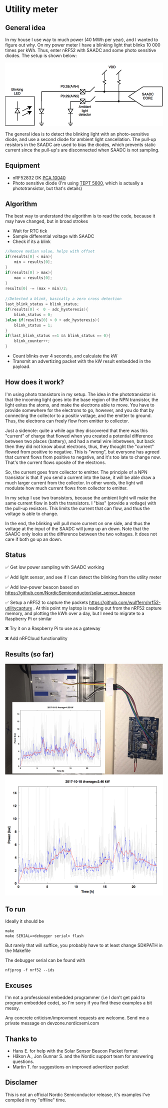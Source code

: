 
# Utility meter

## General idea
In my house I use way to much power (40 MWh per year), and I
wanted to figure out why. On my power meter I have a blinking light that blinks 10 000 times per
kWh. Thus, enter nRF52 with SAADC and some photo
sensitive diodes. The setup is shown below:

![Setup](/graphics/utilitymeter.png)

The general idea is to detect the blinking light with an
photo-sensitive diode, and use a second diode for ambient light
cancellation. The pull-up resistors in the SAADC are used to bias the
diodes, which prevents static current since the pull-up's are
disconnected when SAADC is not sampling.

## Equipment
- nRF52832 DK [PCA 10040](http://www.nordicsemi.com/eng/Products/Bluetooth-low-energy/nRF52-DK)
- Photo sensitive diode (I'm using
  [TEPT 5600](https://www.elfadistrelec.no/no/sensor-for-omgivelseslys-570-nm-25-140-ua-vishay-tept-5600/p/17522425?channel=b2b&price_afd=4.69&gclid=CjwKCAjwssvPBRBBEiwASFoVd6O3ZSBKCkvYCGIcLTu5Lv50wTM1IL8qSL6yn2cJLDt1JOD39pFJgxoCI1gQAvD_BwE&gclsrc=aw.ds),
  which is actually a phototransistor, but that's details)

## Algorithm
The best way to understand the algorithm is to read the code, because
it may have changed, but in broad strokes

- Wait for RTC tick
- Sample differential voltage with SAADC
- Check if its a blink
```c
//Remove median value, helps with offset
if(results[0] < min){
    min = results[0];
}
if(results[0] > max){
    max = results[0];
}
results[0] -= (max + min)/2;

//Detected a blink, basically a zero cross detection
last_blink_status = blink_status;
if(results[0] <  0 - adc_hysteresis){
    blink_status = 0;
}else if(results[0] > 0 + adc_hysteresis){
	blink_status = 1;
}
if(last_blink_status ==1 && blink_status == 0){
	blink_counter++;
}
```
- Count blinks over 4 seconds, and calculate the kW
- Transmit an advertizing packet with the kW result embedded in the payload.

## How does it work?
I'm using photo transistors in my setup. The idea in the phototransistor is that the incoming light goes into the base region of the NPN transistor, the light exites the atoms, and make the electrons able to move. You have to provide somewhere for the electrons to go, however, and you do that by connecting the collector to a positiv votlage, and the emitter to ground. Thus, the electrons can freely flow from emitter to collector.

Just a sidenote: quite a while ago they discovered that there was this "current" of charge that flowed when you created a potential difference between two places (battery), and had a metal wire inbetween, but back then they did not know about electrons, thus, they thought the "current" flowed from positive to negative. This is "wrong", but everyone has agreed that current flows from positive to negative, and it's too late to change now. That's the current flows oposite of the electrons.

So, the current goes from collector to emitter. The  principle of a NPN transistor is that if you send a current into the base, it will be able draw a much larger current from the collector. In other words, the light will modulate how much current flows from collector to emitter.

In my setup I use two transistors, because the ambient light will make the same current flow in both the transistors. I "bias" (provide a votlage) with the pull-up resistors. This limits the current that can flow, and thus the voltage is able to change. 

In the end, the blinking will pull more current on one side, and thus the voltage at the input of the SAADC will jump up an down. Note that the SAADC only looks at the difference between the two voltages. It does not care if both go up an down.

## Status
:white_check_mark: Get low power sampling with SAADC working 

:white_check_mark: Add light sensor, and see if I can detect the
blinking from the utility meter 

:white_check_mark: Add low-power beacon based on
https://github.com/NordicSemiconductor/solar_sensor_beacon 

:white_check_mark: Setup a nRF52 to capture the packets
https://github.com/wulffern/nrf52-utilitycapture . At this point my
laptop is reading out from the nRF52 capture memory, and plotting the
kWh over a day, but I need to migrate to a Raspberry Pi or similar

:x:  Try it on a Raspberry Pi to use as a gateway

:x: Add nRFCloud functionallity 

## Results (so far)
![Power meter](graphics/power_meter.jpg)
![Result](graphics/result_2017_10.png)


## To run
Ideally it should be

    make
    make SERIAL=<debugger serial> flash 
  
But rarely that will suffice, you probably have to at least change 
SDKPATH in the Makefile

The debugger serial can be found with

	nfjprog -f nrf52 --ids


## Excuses
I'm not a professional embedded programmer (i.e I don't get paid to 
program embedded code), so I'm sorry if you find these examples a bit
messy.

Any concrete criticism/improvment requests are welcome. Send me a
private message on devzone.nordicsemi.com

## Thanks to
- Hans E. for help with the Solar Sensor Beacon Packet format
- Håkon A., Jon Gunnar S. and the Nordic support team for answering
  questions.
- Martin T. for suggestions on improved advertizer packet

## Disclamer
This is not an official Nordic Semiconductor release, it's examples
I've compiled in my "offline" time.





